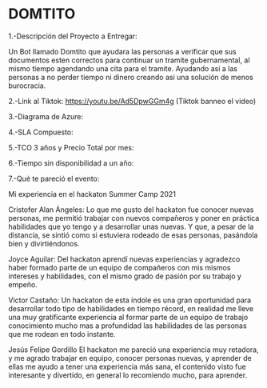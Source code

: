 # DOMTITO
1.-Descripción del Proyecto a Entregar:

Un Bot llamado Domtito que ayudara las personas a verificar que sus documentos esten correctos para continuar un tramite gubernamental, al mismo tiempo agendando una cita para el tramite. Ayudando asi a las personas a no perder tiempo ni dinero creando asi una solución de menos burocracia. 

2.-Link al Tiktok:
https://youtu.be/Ad5DpwGGm4g (Tiktok banneo el video)

3.-Diagrama de Azure:

4.-SLA Compuesto:

5.-TCO 3 años y Precio Total por mes:

6.-Tiempo sin disponibilidad a un año:

7.-Qué te pareció el evento:

Mi experiencia en el hackaton Summer Camp 2021

Cristofer Alan Ángeles:
Lo que me gusto del hackaton fue conocer nuevas personas, me permitió trabajar con nuevos compañeros y poner en práctica habilidades que yo tengo y a desarrollar unas nuevas. Y que, a pesar de la distancia, se sintió como si estuviera rodeado de esas personas, pasándola bien y divirtiéndonos.

Joyce Aguilar:
Del hackaton aprendí nuevas experiencias y agradezco haber formado parte de un equipo de compañeros con mis mismos intereses y habilidades, con el mismo grado de pasión por su trabajo y empeño.

Victor Castaño:
Un hackaton de esta índole es una gran oportunidad para desarrollar todo tipo de habilidades en tiempo récord, en realidad me lleve una muy gratificante experiencia al formar parte de un equipo de trabajo conocimiento mucho mas a profundidad las habilidades de las personas que me rodean en todo instante.

Jesús Felipe Gordillo
El hackaton me pareció una experiencia muy retadora, y me agrado trabajar en equipo, conocer personas nuevas, y aprender de ellas me ayudo a tener una experiencia más sana, el contenido visto fue interesante y divertido, en general lo recomiendo mucho, para aprender.

